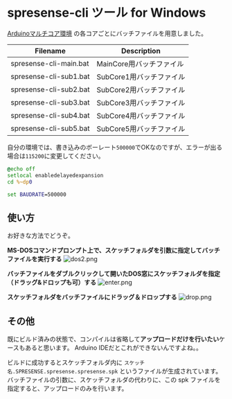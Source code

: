 # spresense-cli ツール for Windows

[Arduinoマルチコア環境](https://developer.sony.com/develop/spresense/docs/arduino_tutorials_ja.html#_tutorial_multicore) の各コアごとにバッチファイルを用意しました。

|Filename|Description|
|--------|-----------|
|spresense-cli-main.bat| MainCore用バッチファイル |
|spresense-cli-sub1.bat| SubCore1用バッチファイル |
|spresense-cli-sub2.bat| SubCore2用バッチファイル |
|spresense-cli-sub3.bat| SubCore3用バッチファイル |
|spresense-cli-sub4.bat| SubCore4用バッチファイル |
|spresense-cli-sub5.bat| SubCore5用バッチファイル |

自分の環境では、書き込みのボーレート`500000`でOKなのですが、エラーが出る場合は`115200`に変更してください。

```powershell:spresense-cli-main.bat
@echo off
setlocal enabledelayedexpansion
cd %~dp0

set BAUDRATE=500000
```

## 使い方

お好きな方法でどうぞ。

**MS-DOSコマンドプロンプト上で、スケッチフォルダを引数に指定してバッチファイルを実行する**
![dos2.png](https://qiita-image-store.s3.ap-northeast-1.amazonaws.com/0/432852/7416ef3e-fd4c-bb5b-a6a5-5f289b8904ba.png)

**バッチファイルをダブルクリックして開いたDOS窓にスケッチフォルダを指定（ドラッグ&ドロップも可）する**
![enter.png](https://qiita-image-store.s3.ap-northeast-1.amazonaws.com/0/432852/d92d46b8-8d60-e7e7-97de-fee3cc112c63.png)

**スケッチフォルダをバッチファイルにドラッグ＆ドロップする**
![drop.png](https://qiita-image-store.s3.ap-northeast-1.amazonaws.com/0/432852/246f715a-11c7-0c91-ee70-50c6e7a50750.png)

## その他

既にビルド済みの状態で、コンパイルは省略して**アップロードだけを行いたい**ケースもあると思います。
Arduino IDEだとこれができないんですよね。。

ビルドに成功するとスケッチフォルダ内に `スケッチ名.SPRESENSE.spresense.spresense.spk` というファイルが生成されています。バッチファイルの引数に、スケッチフォルダの代わりに、この spk ファイルを指定すると、アップロードのみを行います。
